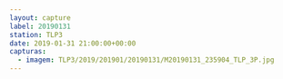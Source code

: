 ```yaml
---
layout: capture
label: 20190131
station: TLP3
date: 2019-01-31 21:00:00+00:00
capturas:
  - imagem: TLP3/2019/201901/20190131/M20190131_235904_TLP_3P.jpg
---
```

